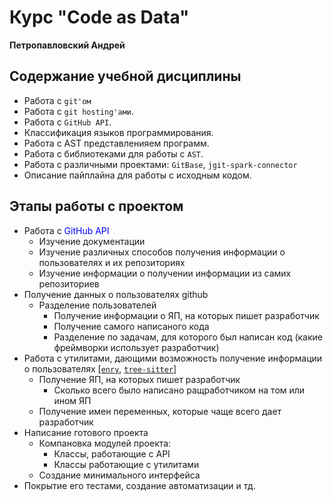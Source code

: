 # Курс "Code as Data"
**Петропавловский Андрей**  
## Содержание учебной дисциплины
- Работа с `git'ом`
- Работа с `git hosting'ами`.
- Работа с `GitHub API`.
- Классификация языков программирования.
- Работа с AST представленияем программ.
- Работа с библиотеками для работы с `AST`.
- Работа с различными проектами: `GitBase`,  `jgit-spark-connector`
- Описание пайплайна для работы с исходным кодом.
## Этапы работы с проектом
- Работа с <span style="color:blue">GitHub API</span>
    - Изучение документации
    - Изучение различных способов получения информации о пользователях и их репозиториях
    - Изучение информации о получении информации из самих репозиториев
- Получение данных о пользователях github
    - Разделение пользователей
        - Получение информации о ЯП, на которых пишет разработчик
        - Получение самого написаного кода 
        - Разделение по задачам, для которого был написан код (какие фреймворки использует разработчик)
- Работа с утилитами, дающими возможность получение информации о пользователях [[`enry`](https://github.com/go-enry/go-enry), [`tree-sitter`](https://github.com/tree-sitter/tree-sitter)]
    - Получение ЯП, на которых пишет разработчик
        - Сколько всего было написано ращработчиком на том или ином ЯП
    - Получение имен переменных, которые чаще всего дает разработчик  
- Написание готового проекта
    - Компановка модулей проекта:
        - Классы, работающие с API
        - Классы работающие с утилитами
    - Создание минимального интерфейса
- Покрытие его тестами, создание автоматизации и тд.
    
